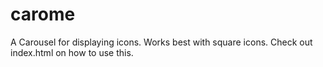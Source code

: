 # carome

A Carousel for displaying icons. Works best with square icons. Check out index.html on how to use this.
